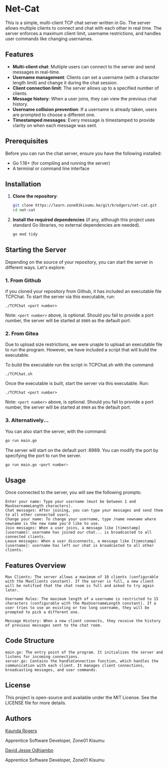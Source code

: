 # Net-Cat

This is a simple, multi-client TCP chat server written in Go. The server allows multiple clients to connect and chat with each other in real time. The server enforces a maximum client limit, username restrictions, and handles user commands like changing usernames.

## Features

- **Multi-client chat**: Multiple users can connect to the server and send messages in real-time.
- **Username management**: Clients can set a username (with a character length limit) and change it during the chat session.
- **Client connection limit**: The server allows up to a specified number of clients.
- **Message history**: When a user joins, they can view the previous chat history.
- **Username collision prevention**: If a username is already taken, users are prompted to choose a different one.
- **Timestamped messages**: Every message is timestamped to provide clarity on when each message was sent.

## Prerequisites

Before you can run the chat server, ensure you have the following installed:

- Go 1.18+ (for compiling and running the server)
- A terminal or command line interface

## Installation

1. **Clone the repository**:

    ```bash
    git clone https://learn.zone01kisumu.ke/git/krodgers/net-cat.git
    cd net-cat
    ```

2. **Install the required dependencies** (if any, although this project uses standard Go libraries, no external dependencies are needed).

    ```bash
    go mod tidy
    ```

## Starting the Server
Depending on the source of your repository, you can start the server in different ways. Let's explore:

### 1. From Github
if you cloned your repository from Github, it has included an executable file TCPChat. To start the server via this executable, run:
```
./TCPChat <port number>
```
Note: `<port number>` above, is optional. Should you fail to provide a port number, the server will be started at `8989` as the default port.

### 2. From Gitea
Due to upload size restrictions, we were unaple to upload an executable file to run the program. However, we have included a script that will build the executable.

To build the executable run the script in TCPChat.sh with the command:
```
./TCPChat.sh
```
Once the executable is built, start the server via this executable. Run:
```
./TCPChat <port number>
```
Note: `<port number>` above, is optional. Should you fail to provide a port number, the server will be started at `8989` as the default port.

### 3. Alternatively...

You can also start the server, with the command:

```bash
go run main.go
```

The server will start on the default port :8989. You can modify the port by specifying the port to run the server. 
```bash
go run main.go <port number>
```
## Usage

Once connected to the server, you will see the following prompts:

    Enter your name: Type your username (must be between 1 and MaxUsernameLength characters).
    Chat messages: After joining, you can type your messages and send them to all other connected users.
    Change your name: To change your username, type /name newname where newname is the new name you'd like to use.
    Join messages: When a user joins, a message like [timestamp][username]: username has joined our chat... is broadcasted to all connected clients.
    Leave messages: When a user disconnects, a message like [timestamp][username]: username has left our chat is broadcasted to all other clients.

## Features Overview

    Max Clients: The server allows a maximum of 10 clients (configurable with the MaxClients constant). If the server is full, a new client will be notified that the chat room is full and asked to try again later.

    Username Rules: The maximum length of a username is restricted to 15 characters (configurable with the MaxUsernameLength constant). If a user tries to use an existing or too long username, they will be prompted to pick a different one.

    Message History: When a new client connects, they receive the history of previous messages sent to the chat room.

## Code Structure

    main.go: The entry point of the program. It initializes the server and listens for incoming connections.
    server.go: Contains the handleConnection function, which handles the communication with each client. It manages client connections, broadcasting messages, and user commands.

## License

This project is open-source and available under the MIT License. See the LICENSE file for more details.

## Authors
[Kaunda Rogers](https://karodgers.github.io/)

Apprentice Software Developer, Zone01 Kisumu



[David Jesse Odhiambo](https://david-jesse.vercel.app/)

Apprentice Software Developer, Zone01 Kisumu
